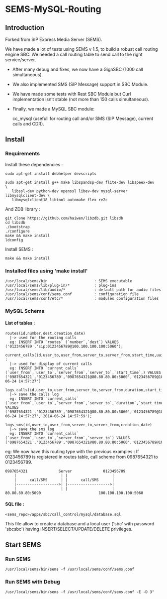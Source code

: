 # SEMS-MySQL-Routing

## Introduction
          
Forked from SIP Express Media Server (SEMS).

We have made a lot of tests using SEMS v 1.5, to build a robust call routing engine SBC. We needed a call routing table to send call to the right service/server.

 * After many debug and fixes, we now have a GigaSBC (1000 call simultaneous).

 * We also implemented SMS (SIP Message) support in SBC Module.

 * We have made some tests with Rest SBC Module but Curl implementation isn’t stable (not more than 150 calls simultaneous).

 * Finally, we made a MySQL SBC module:


      cc_mysql (usefull for routing call and/or SMS (SIP Message), current calls and CDR).

## Install

### Requirements

Install these dependencies :

    sudo apt-get install debhelper devscripts
        
    sudo apt-get install g++ make libspandsp-dev flite-dev libspeex-dev        \
       libssl-dev python-dev openssl libev-dev mysql-server libmysqlclient-dev \
       libmysqlclient18 libtool automake flex re2c
        
And ZDB library :

    git clone https://github.com/haiwen/libzdb.git libzdb
    cd libzdb
    ./bootstrap
    ./configure
    make && make install
    ldconfig

Install SEMS :

    make && make install

### Installed files using 'make install'

    /usr/local/sems/bin                     : SEMS executable
    /usr/local/sems/lib/plug-in/*           : plug-ins
    /usr/local/sems/lib/audio/*             : default path for audio files
    /usr/local/sems/conf/sems.conf          : configuration file
    /usr/local/sems/conf/etc/*              : modules configuration files

### MySQL Schema

#### List of tables :

    routes(id,number,dest,creation_date)
      |-> used for the routing calls 
      eg: INSERT INTO `routes` (`number`,`dest`) VALUES ('0123456789','sip:0123456789@100.100.100.100:5060');
      
    current_calls(id,user_to,user_from,server_to,server_from,start_time,uuid,creation_date) : 
      |-> used for display of current calls 
      eg: INSERT INTO `current_calls` (`user_from`,`user_to`,`server_from`,`server_to`,`start_time`,) VALUES ('0987654321','0123456789','0987654321@80.80.80.80:5060','0123456789@100.100.100.100:5060','2014-06-24 14:57:27')
      
    logs_calls(id,user_to,user_from,server_to,server_from,duration,start_time,end_time,creation_date)
      |-> save the calls log 
      eg: INSERT INTO `current_calls` (`user_from`,`user_to`,`server_from`,`server_to`,`duration`,`start_time`,`end_time`) VALUES ('0987654321','0123456789','0987654321@80.80.80.80:5060','0123456789@100.100.100.100:5060','32','2014-06-24 14:57:27','2014-06-24 14:57:59');
      
    logs_sms(id,user_to,user_from,server_to,server_from,creation_date)
      |-> save the sms log
      eg: INSERT INTO `current_calls` (`user_from`,`user_to`,`server_from`,`server_to`) VALUES ('0987654321','0123456789','0987654321@80.80.80.80:5060','0123456789@100.100.100.100:5060');

eg: We now have this routing type with the previous examples :
If 0123456789 is registered in routes table, call scheme from 0987654321 to 0123456789.

    0987654321              Server              0123456789
        |                    | |                    |  
        |      call/SMS      | |      call/SMS      |                
        |------------------->| |------------------->|
        |                    | |                    |
    80.80.80.80:5090                          100.100.100.100:5060


#### SQL file :

    <sems_repo>/apps/sbc/call_control/mysql/database.sql

This file allow to create a database and a local user ('sbc' with password 'sbcsbc') having INSERT/SELECT/UPDATE/DELETE privileges.

## Start SEMS

### Run SEMS

    /usr/local/sems/bin/sems -f /usr/local/sems/conf/sems.conf

### Run SEMS with Debug

    /usr/local/sems/bin/sems -f /usr/local/sems/conf/sems.conf -E -D 3"


